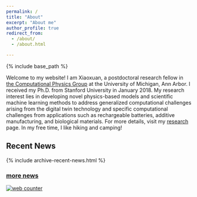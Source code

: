 ```yaml
---
permalink: /
title: "About"
excerpt: "About me"
author_profile: true
redirect_from: 
  - /about/
  - /about.html

---
```


{% include base_path %}

Welcome to my website! I am Xiaoxuan, a postdoctoral research fellow in [the Computational Physics Group](http://www.umich.edu/~compphys/index.html) at the University of Michigan, Ann Arbor. I received my Ph.D. from Stanford University in January 2018. My research interest lies in developing novel physics-based models and scientific machine learning methods to address generalized computational challenges arising from the digital twin technology and specific computational challenges from applications such as rechargeable batteries, additive manufacturing, and biological materials. For more details, visit my [research](research) page. In my free time, I like hiking and camping! 

## Recent News

{% include archive-recent-news.html %} 

### [more news](news)


<!-- hitwebcounter Code START -->
<a href="https://www.hitwebcounter.com" target="_blank">
<img src="https://hitwebcounter.com/counter/counter.php?page=7959186&style=0001&nbdigits=6&type=page&initCount=1040" title="Free Counter" Alt="web counter"   border="0" /></a>                 
